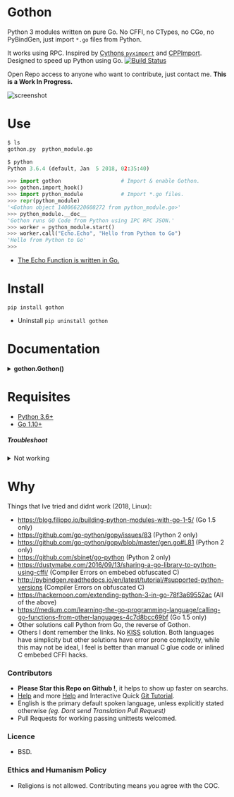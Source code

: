 # Gothon

Python 3 modules written on pure Go. No CFFI, no CTypes, no CGo, no PyBindGen, just import `*.go` files from Python.

It works using RPC. Inspired by [Cythons `pyximport`](http://cython.readthedocs.io/en/latest/src/tutorial/cython_tutorial.html?highlight=pyximport#pyximport-cython-compilation-for-developers) and [CPPImport](https://github.com/tbenthompson/cppimport#import-c-or-c-files-directly-from-python). Designed to speed up Python using Go. [![Build Status](https://travis-ci.org/juancarlospaco/gothon.svg?branch=master)](https://travis-ci.org/juancarlospaco/gothon)

Open Repo access to anyone who want to contribute, just contact me. **This is a Work In Progress.**

![screenshot](https://source.unsplash.com/FqkBXo2Nkq0/850x420 "Illustrative Photo by https://unsplash.com/@stickermule")


# Use

```python
$ ls
gothon.py  python_module.go

$ python
Python 3.6.4 (default, Jan  5 2018, 02:35:40)

>>> import gothon                   # Import & enable Gothon.
>>> gothon.import_hook()
>>> import python_module            # Import *.go files.
>>> repr(python_module)
'<Gothon object 140066220608272 from python_module.go>'
>>> python_module.__doc__
'Gothon runs GO Code from Python using IPC RPC JSON.'
>>> worker = python_module.start()
>>> worker.call("Echo.Echo", "Hello from Python to Go")
'Hello from Python to Go'
>>>
```
- [The Echo Function is written in Go.](https://github.com/juancarlospaco/gothon/blob/master/python_module.go#L14-L18)


# Install

```
pip install gothon
```
- Uninstall `pip uninstall gothon`


# Documentation

<details>
    <summary><b>gothon.Gothon()</b></summary>

**Description:**
Gothon runs GO Code from Python using IPC RPC JSON.

Delegates the Parse, Compile, Build and Cache to Go itself.

If you Upgrade your Go version you dont have to change anything on Gothon, it just works.

If you Upgrade your Python version you dont have to change anything on Gothon, it just works.

Unix Socket are used because from benchmarks it performs 3x faster than TCP/UDP Sockets.

This does not connect to the network, nor internet, nor use HTTP.

This project is oriented to Developers, NOT end-users.

This project can be used with Fades, FireJails, Docker, RKT.

This project assumes at least very basic knowledge of the Go programming language.

Its recommended to have 1 `*.go` file importable from Python for project or package,
the `*.go` file itself can import Go functions from other `*.go` files using Go way of importing stuff.

Feel free to contact us if you need help integrating it on your project.

**Arguments:**
- `go_file` A GO file to compile and run as a python module, `str` or `pathlib.Path` type, defaults to `python_module.go`, required.
- `startup_delay` A startup delay, after building the go file but before returning the IPC RPC to Python, float type, defaults to `0.1`, can be set to `0.0` too, can not be `None`, optional.

**Keyword Arguments:** None.

**Returns:** `gothon.RPCJSONClient()` an custom IPC RPC.

**Base Class:** `object`.

**Type:** `object`.

**Source Code file:** https://github.com/juancarlospaco/gothon/blob/master/gothon.py

| State              | OS          | Description |
| ------------------ |:-----------:| -----------:|
| :white_check_mark: | **Linux**   | Works Ok    |
| :white_check_mark: | **Os X**    | Works Ok    |

**Usage Example:**

```python
>>> from gothon import Gothon
>>> unemployed = Gothon()
>>> worker = unemployed.start()
>>> worker.call("Echo.Echo", "Hello from Python to Go")
'Hello from Python to Go'
>>> worker.stop()
>>>
```

**Helper Static Methods:**

- `gothon.Gothon().template()`

Prints to standard output a Go source code template to start hacking into,
with all bits and pieces to write a Python module using Go,
it has 1 "Echo" function that you can overwrite or delete,
this Go source code is ready to run as-is.

- `gothon.Gothon().clean()`

Clean up the Cache, uses `glob.iglob()` and `pathlib.Path().unlink()`, its very fast.

</details>


# Requisites

- [Python 3.6+](https://python.org)
- [Go 1.10+](https://golang.org)


##### Troubleshoot

<details>
    <summary>Not working</summary>

- Delete all `__pycache__` and `*.pyc`.
- Execute `go clean -x -cache` (Usually Go takes care of cleaning Cache automatically).
- Update your Go to the latest version.
</details>


# Why

Things that Ive tried and didnt work (2018, Linux):

- https://blog.filippo.io/building-python-modules-with-go-1-5/ (Go 1.5 only)
- https://github.com/go-python/gopy/issues/83 (Python 2 only)
- https://github.com/go-python/gopy/blob/master/gen.go#L81 (Python 2 only)
- https://github.com/sbinet/go-python (Python 2 only)
- https://dustymabe.com/2016/09/13/sharing-a-go-library-to-python-using-cffi/ (Compiler Errors on embebed obfuscated C)
- http://pybindgen.readthedocs.io/en/latest/tutorial/#supported-python-versions (Compiler Errors on obfuscated C)
- https://hackernoon.com/extending-python-3-in-go-78f3a69552ac (All of the above)
- https://medium.com/learning-the-go-programming-language/calling-go-functions-from-other-languages-4c7d8bcc69bf (Go 1.5 only)
- Other solutions call Python from Go, the reverse of Gothon.
- Others I dont remember the links. No [KISS](https://en.wikipedia.org/wiki/KISS_principle) solution. Both languages have simplicity but other solutions have error prone complexity, while this may not be ideal, I feel is better than manual C glue code or inlined C embebed CFFI hacks.


### Contributors

- **Please Star this Repo on Github !**, it helps to show up faster on searchs.
- [Help](https://help.github.com/articles/using-pull-requests) and more [Help](https://help.github.com/articles/fork-a-repo) and Interactive Quick [Git Tutorial](https://try.github.io).
- English is the primary default spoken language, unless explicitly stated otherwise *(eg. Dont send Translation Pull Request)*
- Pull Requests for working passing unittests welcomed.


### Licence

- BSD.


### Ethics and Humanism Policy

- Religions is not allowed. Contributing means you agree with the COC.
